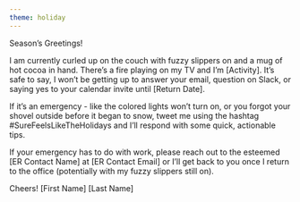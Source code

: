 ```yaml
---
theme: holiday
---
```


Season’s Greetings!

I am currently curled up on the couch with fuzzy slippers on and a mug of hot cocoa in hand. There’s a fire playing on my TV and I’m [Activity]. It’s safe to say, I won’t be getting up to answer your email, question on Slack, or saying yes to your calendar invite until [Return Date]. 

If it’s an emergency - like the colored lights won’t turn on, or you forgot your shovel outside before it began to snow, tweet me using the hashtag #SureFeelsLikeTheHolidays and I’ll respond with some quick, actionable tips. 

If your emergency has to do with work, please reach out to the esteemed [ER Contact Name] at [ER Contact Email] or I’ll get back to you once I return to the office (potentially with my fuzzy slippers still on). 

Cheers!
[First Name] [Last Name]
